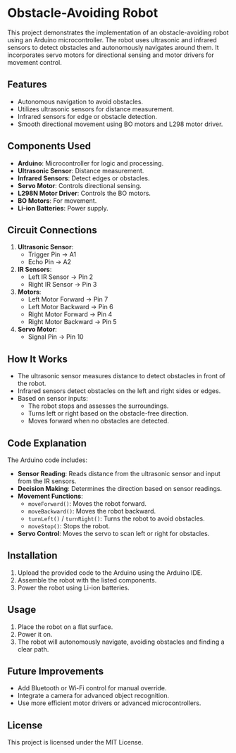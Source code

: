 # Obstacle-Avoiding Robot

This project demonstrates the implementation of an obstacle-avoiding robot using an Arduino microcontroller. The robot uses ultrasonic and infrared sensors to detect obstacles and autonomously navigates around them. It incorporates servo motors for directional sensing and motor drivers for movement control.

## Features

- Autonomous navigation to avoid obstacles.
- Utilizes ultrasonic sensors for distance measurement.
- Infrared sensors for edge or obstacle detection.
- Smooth directional movement using BO motors and L298 motor driver.

## Components Used

- **Arduino**: Microcontroller for logic and processing.
- **Ultrasonic Sensor**: Distance measurement.
- **Infrared Sensors**: Detect edges or obstacles.
- **Servo Motor**: Controls directional sensing.
- **L298N Motor Driver**: Controls the BO motors.
- **BO Motors**: For movement.
- **Li-ion Batteries**: Power supply.

## Circuit Connections

1. **Ultrasonic Sensor**:
   - Trigger Pin → A1
   - Echo Pin → A2
2. **IR Sensors**:
   - Left IR Sensor → Pin 2
   - Right IR Sensor → Pin 3
3. **Motors**:
   - Left Motor Forward → Pin 7
   - Left Motor Backward → Pin 6
   - Right Motor Forward → Pin 4
   - Right Motor Backward → Pin 5
4. **Servo Motor**:
   - Signal Pin → Pin 10

## How It Works

- The ultrasonic sensor measures distance to detect obstacles in front of the robot.
- Infrared sensors detect obstacles on the left and right sides or edges.
- Based on sensor inputs:
  - The robot stops and assesses the surroundings.
  - Turns left or right based on the obstacle-free direction.
  - Moves forward when no obstacles are detected.

## Code Explanation

The Arduino code includes:

- **Sensor Reading**: Reads distance from the ultrasonic sensor and input from the IR sensors.
- **Decision Making**: Determines the direction based on sensor readings.
- **Movement Functions**:
  - `moveForward()`: Moves the robot forward.
  - `moveBackward()`: Moves the robot backward.
  - `turnLeft()` / `turnRight()`: Turns the robot to avoid obstacles.
  - `moveStop()`: Stops the robot.
- **Servo Control**: Moves the servo to scan left or right for obstacles.

## Installation

1. Upload the provided code to the Arduino using the Arduino IDE.
2. Assemble the robot with the listed components.
3. Power the robot using Li-ion batteries.

## Usage

1. Place the robot on a flat surface.
2. Power it on.
3. The robot will autonomously navigate, avoiding obstacles and finding a clear path.

## Future Improvements

- Add Bluetooth or Wi-Fi control for manual override.
- Integrate a camera for advanced object recognition.
- Use more efficient motor drivers or advanced microcontrollers.

## License

This project is licensed under the MIT License.
